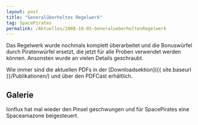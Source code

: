 ```yaml
---
layout: post
title: "Generalüberholtes Regelwerk"
tag: SpacePirates
permalink: /Aktuelles/2008-10-05-GeneralueberholtesRegelwerk
---
```


Das Regelwerk wurde nochmals komplett überarbeitet und die Bonuswürfel durch Piratenwürfel ersetzt, die jetzt für alle Proben verwendet werden können. Ansonsten wurde an vielen Details geschraubt.

Wie immer sind die aktuellen PDFs in der [Downloadsektion]({{ site.baseurl }}/Publikationen/) und über den PDFCast erhältlich.

## Galerie

Ionflux hat mal wieder den Pinsel geschwungen und für SpacePirates eine Spaceamazone beigesteuert.


